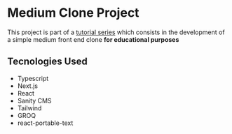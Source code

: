 # Medium Clone Project

This project is part of a [tutorial series](https://www.youtube.com/watch?v=I2dcpatq54o) which consists in the development of a simple medium front end clone **for educational purposes**

## Tecnologies Used
- Typescript
- Next.js
- React
- Sanity CMS
- Tailwind
- GROQ
- react-portable-text